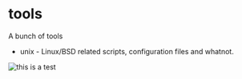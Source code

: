 tools
=====

A bunch of tools

* unix - Linux/BSD related scripts, configuration files and whatnot.

![this is a test](https://www.dragonflybsd.org/~marino/synth-img/configure2.png)
